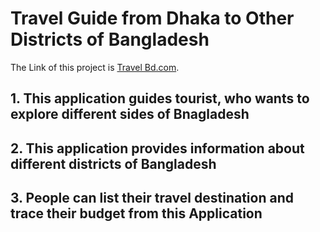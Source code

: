# Travel Guide from Dhaka to Other Districts of Bangladesh

The Link of this project is [Travel Bd.com](https://github.com/facebook/create-react-app).

## 1. This application guides tourist, who wants to explore different sides of Bnagladesh

## 2. This application provides information about different districts of Bangladesh

## 3. People can list their travel destination and trace their budget from this Application
